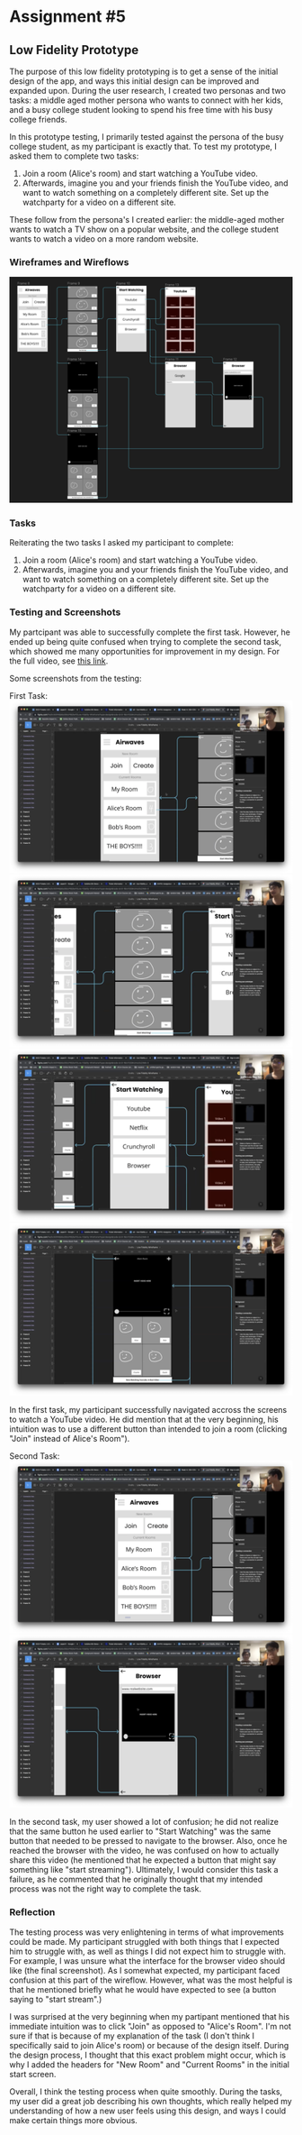 # Assignment #5

## Low Fidelity Prototype

The purpose of this low fidelity prototyping is to get a sense of the initial design of the app, and ways this initial design can be improved and expanded upon. During the user research, I created two personas and two tasks: a middle aged mother persona who wants to connect with her kids, and a busy college student looking to spend his free time with his busy college friends.

In this prototype testing, I primarily tested against the persona of the busy college student, as my participant is exactly that. To test my prototype, I asked them to complete two tasks:

1. Join a room (Alice's room) and start watching a YouTube video.
2. Afterwards, imagine you and your friends finish the YouTube video, and want to watch something on a completely different site. Set up the watchparty for a video on a different site.

These follow from the persona's I created earlier: the middle-aged mother wants to watch a TV show on a popular website, and the college student wants to watch a video on a more random website.

### Wireframes and Wireflows

[![Figma Wireframe](./img/figma_wireframe.png)](https://www.figma.com/file/Sc5EDN0jb6a26bUP6QSwTl/Low-Fidelity-Wireframe?type=design&node-id=0%3A1&t=F329HJHruI3xZAMn-1)

### Tasks

Reiterating the two tasks I asked my participant to complete:

1. Join a room (Alice's room) and start watching a YouTube video.
2. Afterwards, imagine you and your friends finish the YouTube video, and want to watch something on a completely different site. Set up the watchparty for a video on a different site.

### Testing and Screenshots

My partcipant was able to successfully complete the first task. However, he ended up being quite confused when trying to complete the second task, which showed me many opportunities for improvement in my design. For the full video, see [this link](https://drive.google.com/file/d/1cefo-LlnKzvraQTdUNtP-W9StXErEUvB/view?usp=share_link).

Some screenshots from the testing:

First Task:
![Start Screen](./img/init_screen.png)
![First Task Join Room](./img/first_task_join_room.png)
![First Task Start Watching](./img/first_task_start_watching.png)
![First Task Complete](./img/first_task_complete.png)

In the first task, my participant successfully navigated accross the screens to watch a YouTube video. He did mention that at the very beginning, his intuition was to use a different button than intended to join a room (clicking "Join" instead of 
Alice's Room").

Second Task:
![Second Task Confused](./img/second_task_confused.png)
![Second Task Confused 2](./img/second_task_confused2.png)

In the second task, my user showed a lot of confusion; he did not realize that the same button he used earlier to "Start Watching" was the same button that needed to be pressed to navigate to the browser. Also, once he reached the browser with the video, he was confused on how to actually share this video (he mentioned that he expected a button that might say something like "start streaming"). Ultimately, I would consider this task a failure, as he commented that he originally thought that my intended process was not the right way to complete the task.

### Reflection

The testing process was very enlightening in terms of what improvements could be made. My participant struggled with both things that I expected him to struggle with, as well as things I did not expect him to struggle with. For example, I was unsure what the interface for the browser video should like (the final screenshot). As I somewhat expected, my participant faced confusion at this part of the wireflow. However, what was the most helpful is that he mentioned briefly what he would have expected to see (a button saying to "start stream".)

I was surprised at the very beginning when my partipant mentioned that his immediate intuition was to click "Join" as opposed to "Alice's Room". I'm not sure if that is because of my explanation of the task (I don't think I specifically said to join Alice's room) or because of the design itself. During the design process, I thought that this exact problem might occur, which is why I added the headers for "New Room" and "Current Rooms" in the initial start screen.

Overall, I think the testing process when quite smoothly. During the tasks, my user did a great job describing his own thoughts, which really helped my understanding of how a new user feels using this design, and ways I could make certain things more obvious.
